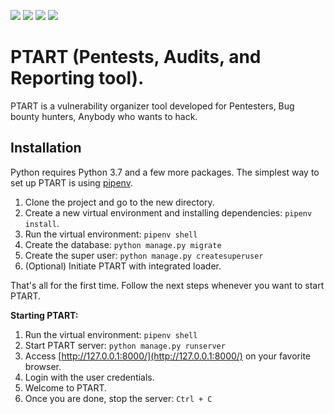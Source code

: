 ![](https://img.shields.io/github/issues/Fisjkars/PTART.svg)
![](https://img.shields.io/github/forks/Fisjkars/PTART.svg)
![](https://img.shields.io/github/stars/Fisjkars/PTART.svg)
![](https://img.shields.io/github/license/Fisjkars/PTART.svg)

# PTART (Pentests, Audits, and Reporting tool).

PTART is a vulnerability organizer tool developed for Pentesters, Bug bounty hunters, Anybody who wants to hack.

## Installation

Python requires Python 3.7 and a few more packages. The simplest way to set up PTART is using  [pipenv](https://github.com/pypa/pipenv). 

1. Clone the project and go to the new directory.
2. Create a new virtual environment and installing dependencies: `pipenv install`.
3. Run the virtual environment: `pipenv shell`
4. Create the database: `python manage.py migrate`
5. Create the super user: `python manage.py createsuperuser`
6. (Optional) Initiate PTART with integrated loader.

That's all for the first time. Follow the next steps whenever you want to start PTART.

**Starting PTART:**

1. Run the virtual environment: `pipenv shell`
2. Start PTART server: `python manage.py runserver`
3. Access [http://127.0.0.1:8000/](http://127.0.0.1:8000/) on your favorite browser.
4. Login with the user credentials.
5. Welcome to PTART.
6. Once you are done, stop the server: `Ctrl + C`


